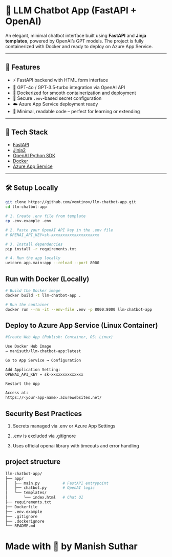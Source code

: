# 💬 LLM Chatbot App (FastAPI + OpenAI)

An elegant, minimal chatbot interface built using **FastAPI** and **Jinja templates**, powered by OpenAI’s GPT models. The project is fully containerized with Docker and ready to deploy on Azure App Service.

---

## 🚀 Features

- ⚡ FastAPI backend with HTML form interface
- 🧠 GPT-4o / GPT-3.5-turbo integration via OpenAI API
- 🐳 Dockerized for smooth containerization and deployment
- 🔐 Secure `.env`-based secret configuration
- ☁️ Azure App Service deployment ready
- 🧼 Minimal, readable code – perfect for learning or extending

---

## 🧰 Tech Stack

- [FastAPI](https://fastapi.tiangolo.com/)
- [Jinja2](https://jinja.palletsprojects.com/)
- [OpenAI Python SDK](https://pypi.org/project/openai/)
- [Docker](https://www.docker.com/)
- [Azure App Service](https://learn.microsoft.com/en-us/azure/app-service/overview)

---

## 🛠️ Setup Locally

```bash
git clone https://github.com/vomtinov/llm-chatbot-app.git
cd llm-chatbot-app

# 1. Create .env file from template
cp .env.example .env

# 2. Paste your OpenAI API key in the .env file
# OPENAI_API_KEY=sk-xxxxxxxxxxxxxxxxxxxxx

# 3. Install dependencies
pip install -r requirements.txt

# 4. Run the app locally
uvicorn app.main:app --reload --port 8000
```
## Run with Docker (Locally)

```bash
# Build the Docker image
docker build -t llm-chatbot-app .

# Run the container
docker run --rm -it --env-file .env -p 8000:8000 llm-chatbot-app
```
## Deploy to Azure App Service (Linux Container)

```bash
#Create Web App (Publish: Container, OS: Linux)

Use Docker Hub Image
→ manisuth/llm-chatbot-app:latest

Go to App Service → Configuration

Add Application Setting:
OPENAI_API_KEY = sk-xxxxxxxxxxxxxx

Restart the App

Access at:
https://<your-app-name>.azurewebsites.net/
```
## Security Best Practices

1. Secrets managed via .env or Azure App Settings

2. .env is excluded via .gitignore

3. Uses official openai library with timeouts and error handling

## project structure 
```bash
llm-chatbot-app/
├── app/
│   ├── main.py          # FastAPI entrypoint
│   ├── chatbot.py       # OpenAI logic
│   └── templates/
│       └── index.html   # Chat UI
├── requirements.txt
├── Dockerfile
├── .env.example
├── .gitignore
├── .dockerignore
└── README.md
```

# Made with 🤍 by Manish Suthar

